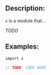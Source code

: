 ## Description:

`x` is a module that...

*TODO*

## Examples:

```v
import x

// TODO: CODE HERE

```
